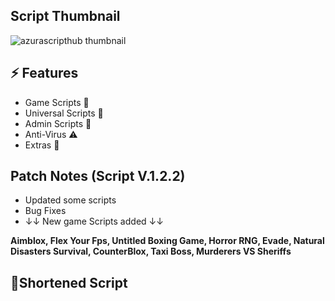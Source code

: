 ## Script Thumbnail
![azurascripthub thumbnail](https://github.com/user-attachments/assets/91018fd7-5e63-4860-bb0a-6e46ac59f8d6)

## ⚡ Features

- Game Scripts 📜
- Universal Scripts 📜
- Admin Scripts 📜
- Anti-Virus ⚠️
- Extras 👀

## Patch Notes (Script V.1.2.2)

- Updated some scripts
- Bug Fixes
- ↓↓ New game Scripts added ↓↓

**Aimblox, Flex Your Fps, Untitled Boxing Game, Horror RNG, Evade, Natural Disasters Survival, CounterBlox, Taxi Boss, Murderers VS Sheriffs**

## 🔌Shortened Script
```lua

```
<br/>
